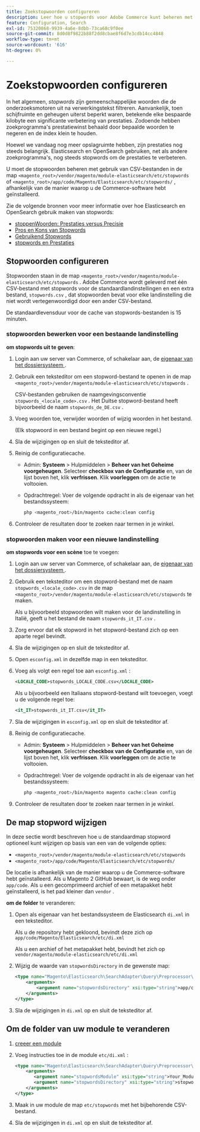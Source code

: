 ```yaml
---
title: Zoekstopwoorden configureren
description: Leer hoe u stopwords voor Adobe Commerce kunt beheren met gebruik van CSV-bestanden.
feature: Configuration, Search
exl-id: 75320868-9939-4a6e-8dbb-73ca68c9f0ee
source-git-commit: 8d0d8f9822b88f2dd8cbae8f6d7e3cdb14cc4848
workflow-type: tm+mt
source-wordcount: '616'
ht-degree: 0%

---
```


# Zoekstopwoorden configureren

In het algemeen, _stopwords_ zijn gemeenschappelijke woorden die de onderzoeksmotoren uit na verwerkingstekst filtreren. Aanvankelijk, toen schijfruimte en geheugen uiterst beperkt waren, betekende elke bespaarde kilobyte een significante verbetering van prestaties. Zodoende hebben zoekprogramma&#39;s prestatiewinst behaald door bepaalde woorden te negeren en de index klein te houden.

Hoewel we vandaag nog meer opslagruimte hebben, zijn prestaties nog steeds belangrijk. Elasticsearch en OpenSearch gebruiken, net als andere zoekprogramma&#39;s, nog steeds stopwords om de prestaties te verbeteren.

U moet de stopwoorden beheren met gebruik van CSV-bestanden in de map `<magento_root>/vendor/magento/module-elasticsearch/etc/stopwords` of `<magento_root>/app/code/Magento/Elasticsearch/etc/stopwords/` , afhankelijk van de manier waarop u de Commerce-software hebt geïnstalleerd.

Zie de volgende bronnen voor meer informatie over hoe Elasticsearch en OpenSearch gebruik maken van stopwords:

- [ stoppenWoorden: Prestaties versus Precisie ](https://www.elastic.co/guide/en/elasticsearch/guide/current/stopwords.html)
- [ Pros en Kons van Stopwords ](https://www.elastic.co/guide/en/elasticsearch/guide/current/pros-cons-stopwords.html)
- [ Gebruikend Stopwords ](https://www.elastic.co/guide/en/elasticsearch/guide/current/using-stopwords.html)
- [ stopwords en Prestaties ](https://www.elastic.co/guide/en/elasticsearch/guide/current/stopwords-performance.html)

## Stopwoorden configureren

Stopwoorden staan in de map `<magento_root>/vendor/magento/module-elasticsearch/etc/stopwords` . Adobe Commerce wordt geleverd met één CSV-bestand met stopwords voor de standaardlandinstellingen en een extra bestand, `stopwords.csv` , dat stopwoorden bevat voor elke landinstelling die niet wordt vertegenwoordigd door een ander CSV-bestand.

De standaardlevensduur voor de cache van stopwords-bestanden is 15 minuten.

### stopwoorden bewerken voor een bestaande landinstelling

**om stopwords uit te geven**:

1. Login aan uw server van Commerce, of schakelaar aan, de [ eigenaar van het dossiersysteem ](../../installation/prerequisites/file-system/overview.md).
1. Gebruik een teksteditor om een stopword-bestand te openen in de map `<magento_root>/vendor/magento/module-elasticsearch/etc/stopwords` .

   CSV-bestanden gebruiken de naamgevingsconventie `stopwords_<locale_code>.csv` . Het Duitse stopword-bestand heeft bijvoorbeeld de naam `stopwords_de_DE.csv` .

1. Voeg woorden toe, verwijder woorden of wijzig woorden in het bestand.

   (Elk stopwoord in een bestand begint op een nieuwe regel.)

1. Sla de wijzigingen op en sluit de teksteditor af.
1. Reinig de configuratiecache.

   - Admin: **Systeem** > Hulpmiddelen > **Beheer van het Geheime voorgeheugen**. Selecteer **checkbox van de Configuratie** en, van de lijst boven het, klik **verfrissen**. Klik **voorleggen** om de actie te voltooien.

   - Opdrachtregel: Voer de volgende opdracht in als de eigenaar van het bestandssysteem:

     ```bash
     php <magento_root>/bin/magento cache:clean config
     ```

1. Controleer de resultaten door te zoeken naar termen in je winkel.

### stopwoorden maken voor een nieuwe landinstelling

**om stopwords voor een scène** toe te voegen:

1. Login aan uw server van Commerce, of schakelaar aan, de [ eigenaar van het dossiersysteem ](../../installation/prerequisites/file-system/overview.md).

1. Gebruik een teksteditor om een stopword-bestand met de naam `stopwords_<locale_code>.csv` in de map `<magento_root>/vendor/magento/module-elasticsearch/etc/stopwords` te maken.

   Als u bijvoorbeeld stopwoorden wilt maken voor de landinstelling in Italië, geeft u het bestand de naam `stopwords_it_IT.csv` .

1. Zorg ervoor dat elk stopword in het stopword-bestand zich op een aparte regel bevindt.
1. Sla de wijzigingen op en sluit de teksteditor af.
1. Open `esconfig.xml` in dezelfde map in een teksteditor.
1. Voeg als volgt een regel toe aan `esconfig.xml` :

   ```xml
   <LOCALE_CODE>stopwords_LOCALE_CODE.csv</LOCALE_CODE>
   ```

   Als u bijvoorbeeld een Italiaans stopword-bestand wilt toevoegen, voegt u de volgende regel toe:

   ```xml
   <it_IT>stopwords_it_IT.csv</it_IT>
   ```

1. Sla de wijzigingen in `esconfig.xml` op en sluit de teksteditor af.
1. Reinig de configuratiecache.

   - Admin: **Systeem** > Hulpmiddelen > **Beheer van het Geheime voorgeheugen**. Selecteer **checkbox van de Configuratie** en, van de lijst boven het, klik **verfrissen**. Klik **voorleggen** om de actie te voltooien.

   - Opdrachtregel: Voer de volgende opdracht in als de eigenaar van het bestandssysteem:

     ```bash
     php <magento_root>/bin/magento magento cache:clean config
     ```

1. Controleer de resultaten door te zoeken naar termen in je winkel.

## De map stopword wijzigen

In deze sectie wordt beschreven hoe u de standaardmap stopword optioneel kunt wijzigen op basis van een van de volgende opties:

- `<magento_root>/vendor/magento/module-elasticsearch/etc/stopwords`
- `<magento_root>/app/code/Magento/Elasticsearch/etc/stopwords/`

De locatie is afhankelijk van de manier waarop u de Commerce-software hebt geïnstalleerd. Als u Magento 2 GitHub bewaart, is de weg onder `app/code`. Als u een gecomprimeerd archief of een metapakket hebt geïnstalleerd, is het pad kleiner dan `vendor` .

**om de folder** te veranderen:

1. Open als eigenaar van het bestandssysteem de Elasticsearch `di.xml` in een teksteditor.

   Als u de repository hebt gekloond, bevindt deze zich op `app/code/Magento/Elasticsearch/etc/di.xml`

   Als u een archief of het metapakket hebt, bevindt het zich op `vendor/magento/module-elasticsearch/etc/di.xml`

1. Wijzig de waarde van `stopwordsDirectory` in de gewenste map:

   ```xml
   <type name="Magento\Elasticsearch\SearchAdapter\Query\Preprocessor\Stopwords">
       <arguments>
           <argument name="stopwordsDirectory" xsi:type="string">app/code/Magento/Elasticsearch/etc/stopwords</argument>
       </arguments>
   </type>
   ```

1. Sla de wijzigingen in `di.xml` op en sluit de teksteditor af.

## Om de folder van uw module te veranderen

1. [ creeer een module ](https://developer.adobe.com/commerce/php/development/build/component-file-structure/)
1. Voeg instructies toe in de module `etc/di.xml` :

   ```xml
   <type name="Magento\Elasticsearch\SearchAdapter\Query\Preprocessor\Stopwords">
       <arguments>
          <argument name="stopwordsModule" xsi:type="string">Your_Module</argument>
          <argument name="stopwordsDirectory" xsi:type="string">stopwords</argument>
       </arguments>
   </type>
   ```

1. Maak in uw module de map `etc/stopwords` met het bijbehorende CSV-bestand.

1. Sla de wijzigingen in `di.xml` op en sluit de teksteditor af.
